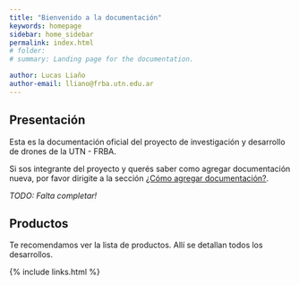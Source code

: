```yaml
---
title: "Bienvenido a la documentación"
keywords: homepage
sidebar: home_sidebar
permalink: index.html
# folder:
# summary: Landing page for the documentation.

author: Lucas Liaño
author-email: lliano@frba.utn.edu.ar
---
```



## Presentación

Esta es la documentación oficial del proyecto de investigación y desarrollo de drones de la UTN - FRBA.

Si sos integrante del proyecto y querés saber como agregar documentación nueva, por favor dirigite a la sección [¿Cómo agregar documentación?](help_docs.html).

*TODO: Falta completar!* 

## Productos

Te recomendamos ver la lista de productos. Allí se detallan todos los desarrollos.

<!-- Dejar esta línea -->
{% include links.html %}
